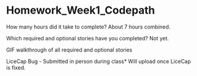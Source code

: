 # Homework_Week1_Codepath


How many hours did it take to complete?
  About 7 hours combined.
  
Which required and optional stories have you completed?
  Not yet.
  
GIF walkthrough of all required and optional stories

LiceCap Bug - Submitted in person during class*
Will upload once LiceCap is fixed.
